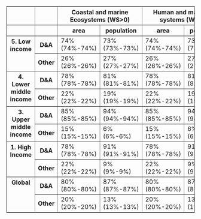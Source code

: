 <table border="1" class="dataframe">
  <thead>
    <tr>
      <th></th>
      <th></th>
      <th colspan="2" halign="left">Coastal and marine Ecosystems (WS&gt;0)</th>
      <th colspan="2" halign="left">Human and managed systems (WS&gt;0)</th>
      <th colspan="2" halign="left">Mountains, snow and ice (WS&gt;0)</th>
      <th colspan="2" halign="left">Rivers, lakes, and soil moisture (WS&gt;0)</th>
      <th colspan="2" halign="left">Terrestrial ecosystems (WS&gt;0)</th>
      <th colspan="2" halign="left">Other systems (WS&gt;0)</th>
      <th colspan="2" halign="left">Total (WS&gt;0)</th>
    </tr>
    <tr>
      <th></th>
      <th></th>
      <th>area</th>
      <th>population</th>
      <th>area</th>
      <th>population</th>
      <th>area</th>
      <th>population</th>
      <th>area</th>
      <th>population</th>
      <th>area</th>
      <th>population</th>
      <th>area</th>
      <th>population</th>
      <th>area</th>
      <th>population</th>
    </tr>
  </thead>
  <tbody>
    <tr>
      <th rowspan="2" valign="top">5. Low income</th>
      <th>D&amp;A</th>
      <td>74% (74%-74%)</td>
      <td>73% (73%-73%)</td>
      <td>74% (74%-74%)</td>
      <td>73% (73%-73%)</td>
      <td>74% (74%-74%)</td>
      <td>73% (73%-73%)</td>
      <td>74% (74%-74%)</td>
      <td>73% (73%-73%)</td>
      <td>74% (74%-74%)</td>
      <td>73% (73%-73%)</td>
      <td>74% (74%-74%)</td>
      <td>73% (73%-73%)</td>
      <td>74% (74%-74%)</td>
      <td>73% (73%-73%)</td>
    </tr>
    <tr>
      <th>Other</th>
      <td>26% (26%-26%)</td>
      <td>27% (27%-27%)</td>
      <td>26% (26%-26%)</td>
      <td>27% (27%-27%)</td>
      <td>26% (26%-26%)</td>
      <td>27% (27%-27%)</td>
      <td>26% (26%-26%)</td>
      <td>27% (27%-27%)</td>
      <td>26% (26%-26%)</td>
      <td>27% (27%-27%)</td>
      <td>26% (26%-26%)</td>
      <td>27% (27%-27%)</td>
      <td>26% (26%-26%)</td>
      <td>27% (27%-27%)</td>
    </tr>
    <tr>
      <th rowspan="2" valign="top">4. Lower middle income</th>
      <th>D&amp;A</th>
      <td>78% (78%-78%)</td>
      <td>81% (81%-81%)</td>
      <td>78% (78%-78%)</td>
      <td>81% (81%-81%)</td>
      <td>78% (78%-78%)</td>
      <td>81% (81%-81%)</td>
      <td>78% (78%-78%)</td>
      <td>81% (81%-81%)</td>
      <td>78% (78%-78%)</td>
      <td>81% (81%-81%)</td>
      <td>78% (78%-78%)</td>
      <td>81% (81%-81%)</td>
      <td>78% (78%-78%)</td>
      <td>81% (81%-81%)</td>
    </tr>
    <tr>
      <th>Other</th>
      <td>22% (22%-22%)</td>
      <td>19% (19%-19%)</td>
      <td>22% (22%-22%)</td>
      <td>19% (19%-19%)</td>
      <td>22% (22%-22%)</td>
      <td>19% (19%-19%)</td>
      <td>22% (22%-22%)</td>
      <td>19% (19%-19%)</td>
      <td>22% (22%-22%)</td>
      <td>19% (19%-19%)</td>
      <td>22% (22%-22%)</td>
      <td>19% (19%-19%)</td>
      <td>22% (22%-22%)</td>
      <td>19% (19%-19%)</td>
    </tr>
    <tr>
      <th rowspan="2" valign="top">3. Upper middle income</th>
      <th>D&amp;A</th>
      <td>85% (85%-85%)</td>
      <td>94% (94%-94%)</td>
      <td>85% (85%-85%)</td>
      <td>94% (94%-94%)</td>
      <td>85% (85%-85%)</td>
      <td>94% (94%-94%)</td>
      <td>85% (85%-85%)</td>
      <td>94% (94%-94%)</td>
      <td>85% (85%-85%)</td>
      <td>94% (94%-94%)</td>
      <td>85% (85%-85%)</td>
      <td>94% (94%-94%)</td>
      <td>85% (85%-85%)</td>
      <td>94% (94%-94%)</td>
    </tr>
    <tr>
      <th>Other</th>
      <td>15% (15%-15%)</td>
      <td>6% (6%-6%)</td>
      <td>15% (15%-15%)</td>
      <td>6% (6%-6%)</td>
      <td>15% (15%-15%)</td>
      <td>6% (6%-6%)</td>
      <td>15% (15%-15%)</td>
      <td>6% (6%-6%)</td>
      <td>15% (15%-15%)</td>
      <td>6% (6%-6%)</td>
      <td>15% (15%-15%)</td>
      <td>6% (6%-6%)</td>
      <td>15% (15%-15%)</td>
      <td>6% (6%-6%)</td>
    </tr>
    <tr>
      <th rowspan="2" valign="top">1. High Income</th>
      <th>D&amp;A</th>
      <td>78% (78%-78%)</td>
      <td>91% (91%-91%)</td>
      <td>78% (78%-78%)</td>
      <td>91% (91%-91%)</td>
      <td>78% (78%-78%)</td>
      <td>91% (91%-91%)</td>
      <td>78% (78%-78%)</td>
      <td>91% (91%-91%)</td>
      <td>78% (78%-78%)</td>
      <td>91% (91%-91%)</td>
      <td>78% (78%-78%)</td>
      <td>91% (91%-91%)</td>
      <td>78% (78%-78%)</td>
      <td>91% (91%-91%)</td>
    </tr>
    <tr>
      <th>Other</th>
      <td>22% (22%-22%)</td>
      <td>9% (9%-9%)</td>
      <td>22% (22%-22%)</td>
      <td>9% (9%-9%)</td>
      <td>22% (22%-22%)</td>
      <td>9% (9%-9%)</td>
      <td>22% (22%-22%)</td>
      <td>9% (9%-9%)</td>
      <td>22% (22%-22%)</td>
      <td>9% (9%-9%)</td>
      <td>22% (22%-22%)</td>
      <td>9% (9%-9%)</td>
      <td>22% (22%-22%)</td>
      <td>9% (9%-9%)</td>
    </tr>
    <tr>
      <th rowspan="2" valign="top">Global</th>
      <th>D&amp;A</th>
      <td>80% (80%-80%)</td>
      <td>87% (87%-87%)</td>
      <td>80% (80%-80%)</td>
      <td>87% (87%-87%)</td>
      <td>80% (80%-80%)</td>
      <td>87% (87%-87%)</td>
      <td>80% (80%-80%)</td>
      <td>87% (87%-87%)</td>
      <td>80% (80%-80%)</td>
      <td>87% (87%-87%)</td>
      <td>80% (80%-80%)</td>
      <td>87% (87%-87%)</td>
      <td>80% (80%-80%)</td>
      <td>87% (87%-87%)</td>
    </tr>
    <tr>
      <th>Other</th>
      <td>20% (20%-20%)</td>
      <td>13% (13%-13%)</td>
      <td>20% (20%-20%)</td>
      <td>13% (13%-13%)</td>
      <td>20% (20%-20%)</td>
      <td>13% (13%-13%)</td>
      <td>20% (20%-20%)</td>
      <td>13% (13%-13%)</td>
      <td>20% (20%-20%)</td>
      <td>13% (13%-13%)</td>
      <td>20% (20%-20%)</td>
      <td>13% (13%-13%)</td>
      <td>20% (20%-20%)</td>
      <td>13% (13%-13%)</td>
    </tr>
  </tbody>
</table>